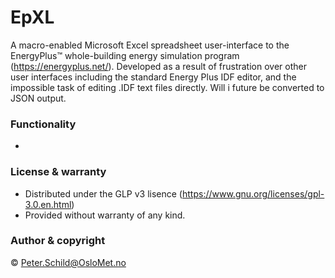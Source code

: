 # EpXL
A macro-enabled Microsoft Excel spreadsheet user-interface to the EnergyPlus™ whole-building energy simulation program (https://energyplus.net/). Developed as a result of frustration over other user interfaces including the standard Energy Plus IDF editor, and the impossible task of editing .IDF text files directly. Will i future be converted to JSON output.

### Functionality
- 

### License & warranty
- Distributed under the GLP v3 lisence (https://www.gnu.org/licenses/gpl-3.0.en.html)
- Provided without warranty of any kind.

### Author & copyright
© Peter.Schild@OsloMet.no
